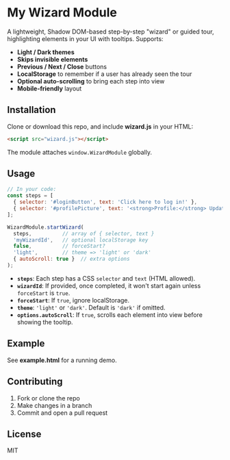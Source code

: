 # My Wizard Module

A lightweight, Shadow DOM-based step-by-step "wizard" or guided tour, highlighting elements in your UI with tooltips. Supports:

- **Light / Dark themes**  
- **Skips invisible elements**  
- **Previous / Next / Close** buttons  
- **LocalStorage** to remember if a user has already seen the tour  
- **Optional auto-scrolling** to bring each step into view  
- **Mobile-friendly** layout

## Installation

Clone or download this repo, and include **wizard.js** in your HTML:

```html
<script src="wizard.js"></script>
```

The module attaches `window.WizardModule` globally.

## Usage

```js
// In your code:
const steps = [
  { selector: '#loginButton', text: 'Click here to log in!' },
  { selector: '#profilePicture', text: '<strong>Profile:</strong> Update your info here.' }
];

WizardModule.startWizard(
  steps,          // array of { selector, text }
  'myWizardId',   // optional localStorage key
  false,          // forceStart?
  'light',        // theme => 'light' or 'dark'
  { autoScroll: true }  // extra options
);
```

- **`steps`**: Each step has a CSS `selector` and `text` (HTML allowed).
- **`wizardId`**: If provided, once completed, it won't start again unless `forceStart` is `true`.
- **`forceStart`**: If `true`, ignore localStorage.
- **`theme`**: `'light'` or `'dark'`. Default is `'dark'` if omitted.
- **`options.autoScroll`**: If `true`, scrolls each element into view before showing the tooltip.

## Example

See **example.html** for a running demo.

## Contributing

1. Fork or clone the repo
2. Make changes in a branch
3. Commit and open a pull request

## License

MIT
